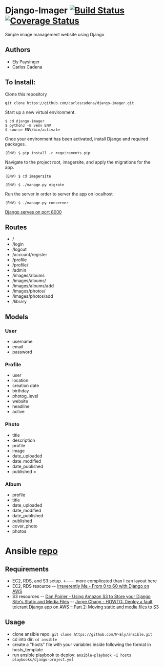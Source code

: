 # Django-Imager [![Build Status](https://travis-ci.org/carloscadena/django-imager.svg?branch=master)](https://travis-ci.org/carloscadena/django-imager) [![Coverage Status](https://coveralls.io/repos/github/carloscadena/django-imager/badge.svg?branch=master)](https://coveralls.io/github/carloscadena/django-imager?branch=master)

Simple image management website using Django

## Authors
- Ely Paysinger
- Carlos Cadena

## To Install:
Clone this repository
```
git clone https://github.com/carloscadena/django-imager.git
```
Start up a new virtual environment.
```
$ cd django-imager
$ python3 -m venv ENV
$ source ENV/bin/activate
```
Once your environment has been activated, install Django and required packages.
```
(ENV) $ pip install -r requirements.pip
```
Navigate to the project root, imagersite, and apply the migrations for the app.
```
(ENV) $ cd imagersite

(ENV) $ ./manage.py migrate
```
Run the server in order to server the app on localhost
```
(ENV) $ ./manage.py runserver
```
[Django serves on port 8000](http://localhost:8000)

## Routes
- /
- /login
- /logout
- /account/register
- /profile
- /profile/<user>
- /admin
- /images/albums
- /images/albums/<id>
- /images/albums/add
- /images/photos/
- /images/photos/add
- /library

## Models
### User
- username
- email
- password
### Profile
- user
- location
- creation date
- birthday
- photog_level
- website
- headline
- active
### Photo
- title
- description
- profile
- image
- date_uploaded
- date_modified
- date_published
- published =
### Album
- profile
- title
- date_uploaded
- date_modified
- date_published
- published
- cover_photo
- photos

# Ansible [repo](https://github.com/W-Ely/ansible)

## Requirements
- EC2, RDS, and S3 setup.  <--- more complicated than I can layout here
- EC2, RDS resource
-- [Irreverently Me - From 0 to 60 with Django on AWS](https://irreverently.me/2015/07/05/from-0-to-60-with-django-on-aws/)
- S3 resources
-- [Dan Poirier - Using Amazon S3 to Store your Django Site's Static and Media Files](https://www.caktusgroup.com/blog/2014/11/10/Using-Amazon-S3-to-store-your-Django-sites-static-and-media-files/)
-- [Jorge Chang - HOWTO: Deploy a fault tolerant Django app on AWS – Part 2: Moving static and media files to S3](http://www.jorgechang.com/blog/howto-deploy-a-fault-tolerant-django-app-on-aws-part-2-moving-static-media-files-to-s3/)


## Usage
- clone ansible repo: ```git clone https://github.com/W-Ely/ansible.git```
- cd into dir: ```cd ansible```
- create a "hosts" file with your variables inside following the format in hosts_template
- run ansible playbook to deploy: ```ansible-playbook -i hosts playbooks/django-project.yml```
